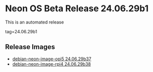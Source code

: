 # Neon OS Beta Release 24.06.29b1
This is an automated release

tag=24.06.29b1

## Release Images
- [debian-neon-image-opi5 24.06.29b37](https://download.neonaiservices.com/neon_os/core/rpi4/dev/debian-neon-image-rpi4_2024-06-29_00_40.img.xz)
- [debian-neon-image-rpi4 24.06.29b38](https://download.neonaiservices.com/neon_os/core/rpi4/dev/debian-neon-image-rpi4_2024-06-29_00_40.img.xz)
